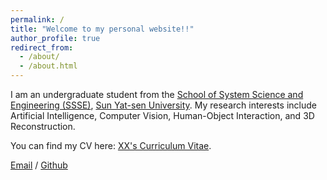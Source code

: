 ```yaml
---
permalink: /
title: "Welcome to my personal website!!"
author_profile: true
redirect_from: 
  - /about/
  - /about.html
---
```


I am an undergraduate student from the [School of System Science and Engineering (SSSE)](https://ssse.sysu.edu.cn/), [Sun Yat-sen University](https://www.sysu.edu.cn/). My research interests include Artificial Intelligence, Computer Vision, Human-Object Interaction, and 3D Reconstruction.

You can find my CV here: [XX's Curriculum Vitae](../assets/Curriculum_Vitae.pdf).

[Email](huanghling8@mail2.sysu.edu.cn) / [Github](https://github.com/Skylarkkkk)
